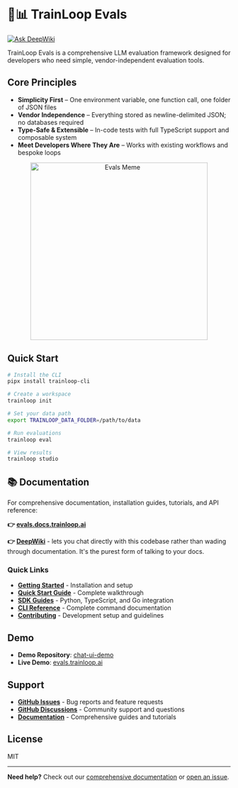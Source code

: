 # 🤖📊 TrainLoop Evals

[![Ask DeepWiki](https://deepwiki.com/badge.svg)](https://deepwiki.com/TrainLoop/evals)

TrainLoop Evals is a comprehensive LLM evaluation framework designed for developers who need simple, vendor-independent evaluation tools.

## Core Principles

- **Simplicity First** – One environment variable, one function call, one folder of JSON files
- **Vendor Independence** – Everything stored as newline-delimited JSON; no databases required  
- **Type-Safe & Extensible** – In-code tests with full TypeScript support and composable system
- **Meet Developers Where They Are** – Works with existing workflows and bespoke loops

<p align="center">
  <img src="images/drake_evals.png" alt="Evals Meme" width="400" height="auto" />
</p>

## Quick Start

```bash
# Install the CLI
pipx install trainloop-cli

# Create a workspace
trainloop init

# Set your data path
export TRAINLOOP_DATA_FOLDER=/path/to/data

# Run evaluations
trainloop eval

# View results
trainloop studio
```

## 📚 Documentation

For comprehensive documentation, installation guides, tutorials, and API reference:

**👉 [evals.docs.trainloop.ai](https://evals.docs.trainloop.ai)**

**👉 [DeepWiki](https://deepwiki.com/TrainLoop/evals)** - lets you chat directly with this codebase rather than wading through documentation. It's the purest form of talking to your docs.

### Quick Links
- **[Getting Started](https://evals.docs.trainloop.ai/getting-started/installation)** - Installation and setup
- **[Quick Start Guide](https://evals.docs.trainloop.ai/getting-started/quick-start)** - Complete walkthrough
- **[SDK Guides](https://evals.docs.trainloop.ai/guides)** - Python, TypeScript, and Go integration
- **[CLI Reference](https://evals.docs.trainloop.ai/reference)** - Complete command documentation
- **[Contributing](https://evals.docs.trainloop.ai/development/contributing)** - Development setup and guidelines

## Demo

- **Demo Repository**: [chat-ui-demo](https://github.com/trainloop/chat-ui-demo)
- **Live Demo**: [evals.trainloop.ai](https://evals.trainloop.ai)

## Support

- **[GitHub Issues](https://github.com/trainloop/evals/issues)** - Bug reports and feature requests
- **[GitHub Discussions](https://github.com/trainloop/evals/discussions)** - Community support and questions
- **[Documentation](https://evals.docs.trainloop.ai)** - Comprehensive guides and tutorials

## License

MIT

---

**Need help?** Check out our [comprehensive documentation](https://evals.docs.trainloop.ai) or [open an issue](https://github.com/trainloop/evals/issues).
